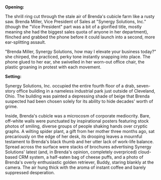 **Opening:**

The shrill ring cut through the stale air of Brenda's cubicle farm like a rusty saw. Brenda Miller, Vice President of Sales at "Synergy Solutions, Inc." (though the "Vice President" part was a bit of a glorified title, mostly meaning she had the biggest sales quota of anyone in her department), flinched and grabbed the phone before it could launch into a second, more ear-splitting assault.

"Brenda Miller, Synergy Solutions, how may I elevate your business today?" she chirped, the practiced, perky tone instantly snapping into place. The phone glued to her ear, she swivelled in her worn-out office chair, the plastic groaning in protest with each movement.

**Setting:**

Synergy Solutions, Inc. occupied the entire fourth floor of a drab, seven-story office building in a nameless industrial park just outside of Cleveland, Ohio. The building was painted a depressing shade of beige that Brenda suspected had been chosen solely for its ability to hide decades' worth of grime.

Inside, Brenda's cubicle was a microcosm of corporate mediocrity. Bare, off-white walls were punctuated by inspirational posters featuring stock photos of smiling, diverse groups of people shaking hands over cryptic graphs. A wilting spider plant, a gift from her mother three months ago, sat precariously on the edge of her desk, its drooping leaves a mournful testament to Brenda's black thumb and her utter lack of work-life balance. Spread across the surface were stacks of brochures advertising Synergy Solutions' latest (and, in Brenda's opinion, completely overpriced) cloud-based CRM system, a half-eaten bag of cheese puffs, and a photo of Brenda's overly enthusiastic golden retriever, Buddy, staring blankly at the camera. The air hung thick with the aroma of instant coffee and barely suppressed desperation.
